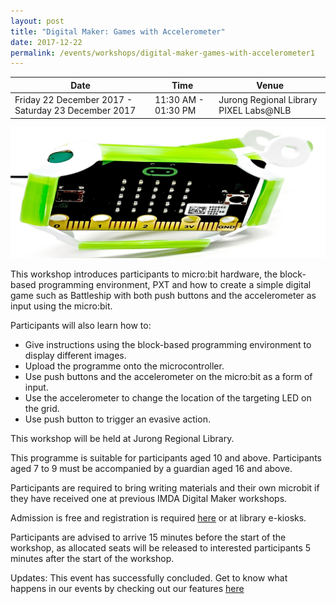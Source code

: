 ```yaml
---
layout: post
title: "Digital Maker: Games with Accelerometer"
date: 2017-12-22
permalink: /events/workshops/digital-maker-games-with-accelerometer1
---
```


| Date | Time | Venue |
|--------|---|---|
| Friday 22 December 2017 - Saturday 23 December 2017 | 11:30 AM - 01:30 PM | Jurong Regional Library PIXEL Labs@NLB |

![hi](/images/events/workshops-and-exhibitions/Games-with-microbit-gallery.jpg)

This workshop introduces participants to micro:bit hardware, the block-based programming environment, PXT and how to create a simple digital game such as Battleship with both push buttons and the accelerometer as input using the micro:bit. 

Participants will also learn how to:
- Give instructions using the block-based programming environment to display different images.
- Upload the programme onto the microcontroller.
- Use push buttons and the accelerometer on the micro:bit as a form of input.
- Use the accelerometer to change the location of the targeting LED on the grid.
- Use push button to trigger an evasive action.

This workshop will be held at Jurong Regional Library.

This programme is suitable for participants aged 10 and above. Participants aged 7 to 9 must be accompanied by a guardian aged 16 and above.

Participants are required to bring writing materials and their own microbit if they have received one at previous IMDA Digital Maker workshops. 

Admission is free and registration is required <a href="https://www.nlb.gov.sg/golibrary2/c/30307529/result/page/4" target="_blank">here</a> or at library e-kiosks.

Participants are advised to arrive 15 minutes before the start of the workshop, as allocated seats will be released to interested participants 5 minutes after the start of the workshop.

Updates: This event has successfully concluded. Get to know what happens in our events by checking out our features <a href="" target="_blank">here</a>

